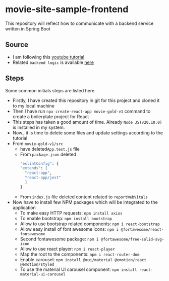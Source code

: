 # movie-site-sample-frontend
This repository will reflect how to communicate with a backend service written in Spring Boot

## Source

- I am following this [youtube tutorial](https://www.youtube.com/watch?v=5PdEmeopJVQ&ab_channel=freeCodeCamp.org)
- Related `backend logic` is available [here](https://github.com/atifkarim/movie-site-sample)

## Steps

Some common initials steps are listed here

- Firstly, I have created this repository in git for this project and cloned it to my local machine
- Then I have run `npx create-react-app movie-gold-v1` command to create a boilerplate project for React
- This steps has taken a good amount of time. Already `Node JS(v20.10.0)` is installed in my system.
- Now., it is time to delete some files and update settings according to the tutorial
- From `movie-gold-v1/src`
  - have deleted`App.test.js` file
  - From `package.json` deleted
    ```sh
    "eslintConfig": {
    "extends": [
      "react-app",
      "react-app/jest"
      ]
    }
    ```
  - From `index.js` file deleted content related to `reportWebVitals`
- Now have to install few NPM packages which will be integrated to the application
  - To make easy HTTP requests: `npm install axios`
  - To enable bootstrap: `npm install bootstrap`
  - Allow to use bootstrap related components: `npm i react-bootstrap`
  - Allow easy install of font awesome icons: `npm i @fortawesome/react-fontawesome`
  - Second fontawesome package: `npm i @fortawesome/free-solid-svg-icon`
  - Allow to use react player: `npm i react-player`
  - Map the root to the components: `npm i react-router-dom`
  - Enable carousel: `npm install @mui/material @emotion/react @emotion/styled`
  - To use the material UI carousel component: `npm install react-material-ui-carousel`